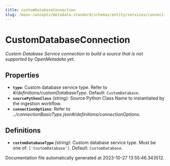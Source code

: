```yaml
---
title: customDatabaseConnection
slug: /main-concepts/metadata-standard/schemas/entity/services/connections/database/customdatabaseconnection
---
```


# CustomDatabaseConnection

*Custom Database Service connection to build a source that is not supported by OpenMetadata yet.*

## Properties

- **`type`**: Custom database service type. Refer to *#/definitions/customDatabaseType*. Default: `CustomDatabase`.
- **`sourcePythonClass`** *(string)*: Source Python Class Name to instantiated by the ingestion workflow.
- **`connectionOptions`**: Refer to *../connectionBasicType.json#/definitions/connectionOptions*.
## Definitions

- **`customDatabaseType`** *(string)*: Custom database service type. Must be one of: `['CustomDatabase']`. Default: `CustomDatabase`.


Documentation file automatically generated at 2023-10-27 13:55:46.343512.
